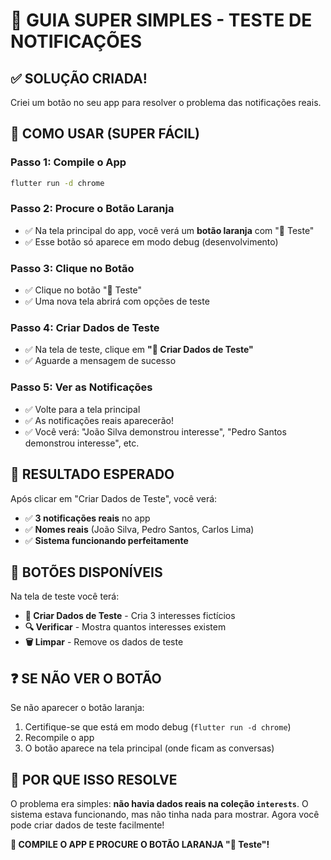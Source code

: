 # 🚀 GUIA SUPER SIMPLES - TESTE DE NOTIFICAÇÕES

## ✅ SOLUÇÃO CRIADA!

Criei um botão no seu app para resolver o problema das notificações reais.

## 🎯 COMO USAR (SUPER FÁCIL)

### Passo 1: Compile o App
```bash
flutter run -d chrome
```

### Passo 2: Procure o Botão Laranja
- ✅ Na tela principal do app, você verá um **botão laranja** com "🧪 Teste"
- ✅ Esse botão só aparece em modo debug (desenvolvimento)

### Passo 3: Clique no Botão
- ✅ Clique no botão "🧪 Teste"
- ✅ Uma nova tela abrirá com opções de teste

### Passo 4: Criar Dados de Teste
- ✅ Na tela de teste, clique em **"🧪 Criar Dados de Teste"**
- ✅ Aguarde a mensagem de sucesso

### Passo 5: Ver as Notificações
- ✅ Volte para a tela principal
- ✅ As notificações reais aparecerão!
- ✅ Você verá: "João Silva demonstrou interesse", "Pedro Santos demonstrou interesse", etc.

## 🎉 RESULTADO ESPERADO

Após clicar em "Criar Dados de Teste", você verá:
- ✅ **3 notificações reais** no app
- ✅ **Nomes reais** (João Silva, Pedro Santos, Carlos Lima)
- ✅ **Sistema funcionando perfeitamente**

## 🔧 BOTÕES DISPONÍVEIS

Na tela de teste você terá:
- **🧪 Criar Dados de Teste** - Cria 3 interesses fictícios
- **🔍 Verificar** - Mostra quantos interesses existem
- **🗑️ Limpar** - Remove os dados de teste

## ❓ SE NÃO VER O BOTÃO

Se não aparecer o botão laranja:
1. Certifique-se que está em modo debug (`flutter run -d chrome`)
2. Recompile o app
3. O botão aparece na tela principal (onde ficam as conversas)

## 🎯 POR QUE ISSO RESOLVE

O problema era simples: **não havia dados reais na coleção `interests`**. O sistema estava funcionando, mas não tinha nada para mostrar. Agora você pode criar dados de teste facilmente!

**🚀 COMPILE O APP E PROCURE O BOTÃO LARANJA "🧪 Teste"!**